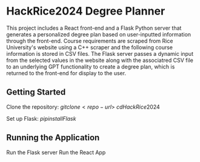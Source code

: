 # HackRice2024 Degree Planner

This project includes a React front-end and a Flask Python server that generates a personalized degree plan based on user-inputted information through the front-end. Course requirements are scraped from Rice University's website using a C++ scraper and the following course information is stored in CSV files. The Flask server passes a dynamic input from the selected values in the website along with the associatred CSV file to an underlying GPT functionality to create a degree plan, which is returned to the front-end for display to the user.

## Getting Started
Clone the repository:
$git clone <repo-url>$
$cd HackRice2024$

Set up Flask:
$pip install Flask$

## Running the Application
Run the Flask server
Run the React App